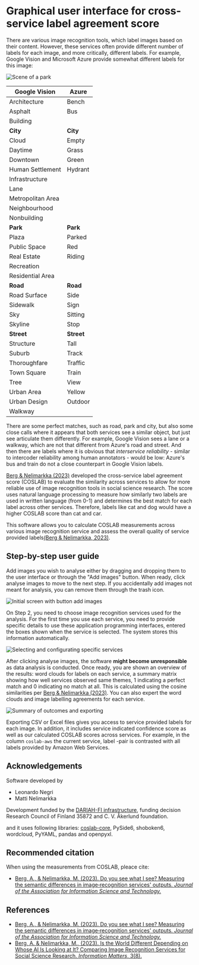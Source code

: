 # Graphical user interface for cross-service label agreement score

There are various image recognition tools, which label images based on their content.
However, these services often provide different number of labels for each image, and more critically, different labels.
For example, Google Vision and Microsoft Azure provide somewhat different labels for this image:

![Scene of a park](./docs/example_image.png)

| Google Vision      | Azure    |
|--------------------|----------|
|  Architecture      |  Bench   |
|  Asphalt           |  Bus     |
|  Building          |          |
|  **City**          | **City** |
|  Cloud             |  Empty   |
|  Daytime           |  Grass   |
|  Downtown          |  Green   |
|  Human Settlement  |  Hydrant |
|  Infrastructure    |          |
|  Lane              |          |
|  Metropolitan Area |          |
|  Neighbourhood     |          |
|  Nonbuilding       |          |
|  **Park**          | **Park** |
|  Plaza             |  Parked  |
|  Public Space      |  Red     |
|  Real Estate       |  Riding  |
|  Recreation        |          |
|  Residential Area  |          |
|  **Road**          | **Road** |
|  Road Surface      |  Side    |
|  Sidewalk          |  Sign    |
|  Sky               |  Sitting |
|  Skyline           |  Stop    |
|  **Street**        |  **Street** |
|  Structure         |  Tall    |
|  Suburb            |  Track   |
|  Thoroughfare      |  Traffic |
|  Town Square       |  Train   |
|  Tree              |  View    |
|  Urban Area        |  Yellow  |
|  Urban Design      | Outdoor  |
|  Walkway           |          |


There are some perfect matches, such as road, park and city,
but also some close calls where it appears that both services see a similar object, but just see articulate them differently.
For example, Google Vision sees a lane or a walkway, which are not that different from Azure's road and street.
And then there are labels where it is obvious that _interservice reliability_ - similar to intercoder reliability among human annotators - would be low:
Azure's bus and train do not a close counterpart in Google Vision labels.

[Berg & Nelimarkka (2023)](https://asistdl.onlinelibrary.wiley.com/doi/full/10.1002/asi.24827) developed the cross-service label agreement score (COSLAB) to evaluate the similarity across services to allow for more reliable use of image recognition tools in social science research.
The score uses natural language processing to measure how similarly two labels are used in written language (from 0-1) and  determines the best match for each label across other services.
Therefore, labels like cat and dog would have a higher COSLAB score than cat and car.

This software allows you to calculate COSLAB measurements across various image recognition service and assess the overall quality of service provided labels[(Berg & Nelimarkka, 2023)](https://asistdl.onlinelibrary.wiley.com/doi/full/10.1002/asi.24827).

## Step-by-step user guide

Add images you wish to analyse either by dragging and dropping them to the user interface or through the "Add images" button.
When ready, click analyse images to move to the next step.
If you accidentally add images not meant for analysis, you can remove them through the trash icon.

![Initial screen with button add images](./docs/step1.png)

On Step 2, you need to choose image recognition services used for the analysis.
For the first time you use each service, you need to provide specific details to use these application programming interfaces, entered the boxes shown when the service is selected.
The system stores this information automatically.

![Selecting and configurating specific services](./docs/step2.png)

After clicking analyse images, the software **might become unresponsible** as data analysis is conducted.
Once ready, you are shown an overview of the results:
word clouds for labels on each service, a summary matrix showing how well services observed same themes, 1 indicating a perfect match and 0 indicating no match at all.
This is calculated using the cosine similarities per [Berg & Nelimarkka (2023)](https://asistdl.onlinelibrary.wiley.com/doi/full/10.1002/asi.24827).
You can also expert the word clouds and image labelling agreements for each service.

![Summary of outcomes and exporting](./docs/step3.png)

Exporting CSV or Excel files gives you access to service provided labels for each image.
In addition, it includes service indicated confidence score as well as our calculated COSLAB scores across services.
For example, in the column `coslab-aws` the current service, label -pair is contrasted with all labels provided by Amazon Web Services.

## Acknowledgements

Software developed by

* Leonardo Negri
* Matti Nelimarkka

Development funded by the [DARIAH-FI infrastructure](https://www.dariah.fi/), funding decision Research Council of Finland 35872 and C. V. Åkerlund foundation.

and it uses following libraries: [coslab-core](https://github.com/uh-soco/coslab-core), PySide6, shoboken6, wordcloud, PyYAML, pandas and openpyxl.

## Recommended citation

When using the measurements from COSLAB, pleace cite:

* [Berg, A., & Nelimarkka, M. (2023). Do you see what I see? Measuring the 
semantic differences in image‐recognition services' outputs. _Journal of 
the Association for Information Science and 
Technology._](https://asistdl.onlinelibrary.wiley.com/doi/full/10.1002/asi.24827)

## References

* [Berg, A., & Nelimarkka, M. (2023). Do you see what I see? Measuring the 
semantic differences in image‐recognition services' outputs. _Journal of 
the Association for Information Science and 
Technology._](https://asistdl.onlinelibrary.wiley.com/doi/full/10.1002/asi.24827)
* [Berg, A. & Nelimarkka, M., (2023). Is the World Different Depending on 
Whose AI Is Looking at It? Comparing Image Recognition Services for Social 
Science Research. _Information Matters_, 
3(8).](https://informationmatters.org/2023/08/is-the-world-different-depending-on-whose-ai-is-looking-at-it-comparing-image-recognition-services-for-social-science-research/) 